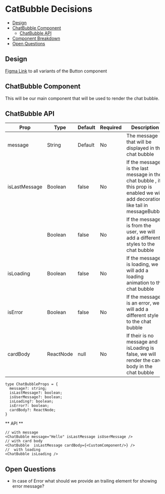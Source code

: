 # CatBubble Decisions

- [Design](#design)
- [ChatBubble Component](#ChatBubble-component)
  - [ChatBubble API](#ChatBubble-api)
- [Component Breakdown](#component-breakdown)
- [Open Questions](#open-questions)

## Design

[Figma Link](https://www.figma.com/design/jubmQL9Z8V7881ayUD95ps/Blade-DSL?node-id=100413-32686&t=n9A7LztwEkIsly3v-0) to all variants of the Button component

## ChatBubble Component

This will be our main component that will be used to render the chat bubble.

## ChatBubble API

| Prop          | Type      | Default | Required | Description                                                                                                                       |
| ------------- | --------- | ------- | -------- | --------------------------------------------------------------------------------------------------------------------------------- |
| message       | String    | Default | No       | The message that will be displayed in the chat bubble                                                                             |
| isLastMessage | Boolean   | false   | No       | If the message is the last message in the chat bubble , if this prop is enabled we will add decoration like tail in messageBubble |
|               | Boolean   | false   | No       | If the message is from the user, we will add a different styles to the chat bubble                                                |
| isLoading     | Boolean   | false   | No       | If the message is loading, we will add a loading animation to the chat bubble                                                     |
| isError       | Boolean   | false   | No       | If the message is an error, we will add a different style to the chat bubble                                                      |
| cardBody      | ReactNode | null    | No       | If their is no message and isLoading is false, we will render the card body in the chat bubble|

```tsx
type ChatBubbleProps = {
  message?: string;
  isLastMessage?: boolean;
  isUserMessage?: boolean;
  isLoading?: boolean;
  isError?: boolean;
  cardBody?: ReactNode;
}
```
** API **
```tsx
// with message
<ChatBubble message="Hello" isLastMessage isUserMessage />
// with card body
<ChatBubble  isLastMessage cardBody={<CustomComponent/>} />
//  with loading
<ChatBubble isLoading />
````


## Open Questions
- In case of Error what should we provide an trailing element for showing error message?